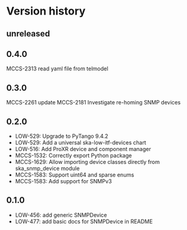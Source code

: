 # Version history

## unreleased

## 0.4.0
MCCS-2313 read yaml file from telmodel

## 0.3.0
MCCS-2261 update
MCCS-2181 Investigate re-homing SNMP devices

## 0.2.0

* LOW-529: Upgrade to PyTango 9.4.2
* LOW-529: Add a universal ska-low-itf-devices chart
* LOW-516: Add ProXR device and component manager
* MCCS-1532: Correctly export Python package
* MCCS-1629: Allow importing device classes directly from ska_snmp_device module
* MCCS-1583: Support uint64 and sparse enums
* MCCS-1583: Add support for SNMPv3

## 0.1.0
* LOW-456: add generic SNMPDevice
* LOW-477: add basic docs for SNMPDevice in README
